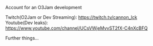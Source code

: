 Account for an O3Jam development


Twitch(O2Jam or Dev Streaming): https://twitch.tv/cannon_lck </br>
Youtube(Dev leaks): https://www.youtube.com/channel/UCsVWjeMvvST2fX-C4nXcBFQ

Further things...

<!---
cannonLCK/cannonLCK is a ✨ special ✨ repository because its `README.md` (this file) appears on your GitHub profile.
You can click the Preview link to take a look at your changes.
--->
